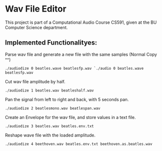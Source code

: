 # Wav File Editor
This project is part of a Computational Audio Course CS591, given at the BU Computer Science department.


## Implemented Functionalityes:

Parse wav file and generate a new file with the same samples (Normal Copy ^^)

``./audiodize 0 beatles.wave beatlesfp.wav `./audio 0 beatles.wave beatlesfp.wav``

Cut wav file amplitude by half.

``./audiodize 1 beatles.wav beatleshalf.wav``

Pan the signal from left to right and back, with 5 seconds pan.

``./audiodize 2 beatlesmono.wav beatlespan.wav``

Create an Envelope for the wav file, and store values in a text file.

``./audiodize 3 beatles.wav beatles.env.txt``

Reshape wave file with the loaded amplitude.

``./audiodize 4 beethoven.wav beatles.env.txt beethoven.as.beatles.wav``
